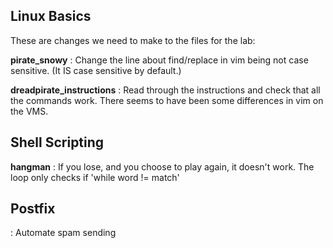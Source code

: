 
## Linux Basics
These are changes we need to make to the files for the lab:

  **pirate_snowy**
  : Change the line about find/replace in vim being not case sensitive. (It IS case sensitive by default.)
  
  **dreadpirate_instructions**
  : Read through the instructions and check that all the commands work. There seems to have been some differences in vim on the VMS.
  
## Shell Scripting

  **hangman**
  : If you lose, and you choose to play again, it doesn't work. The loop only checks if 'while word != match'

## Postfix

  : Automate spam sending
